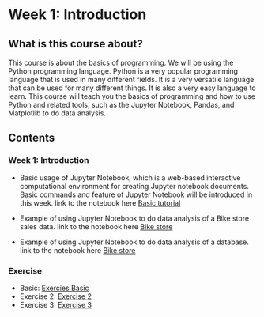 # Week 1: Introduction

## What is this course about?

This course is about the basics of programming. We will be using the Python programming language. Python is a very popular programming language that is used in many different fields. It is a very versatile language that can be used for many different things. It is also a very easy language to learn. This course will teach you the basics of programming and how to use Python and related tools, such as the Jupyter Notebook, Pandas, and Matplotlib to do data analysis.

## Contents

### Week 1: Introduction

- Basic usage of Jupyter Notebook, which is a web-based interactive computational environment for creating Jupyter notebook documents. Basic commands and feature of Jupyter Notebook will be introduced in this week. link to the notebook here [Basic tutorial](Tutorial.ipynb)

- Example of using Jupyter Notebook to do data analysis of a Bike store sales data. link to the notebook here [Bike store](Lecture_1.ipynb)

- Example of using Jupyter Notebook to do data analysis of a database. link to the notebook here [Bike store](Lecture_1.ipynb)

### Exercise 

- Basic: [Exercies Basic](Exercises.ipynb)
- Exercise 2: [Exercise 2](Exercises_1.ipynb)
- Exercise 3: [Exercise 3](Exercises_2.ipynb)